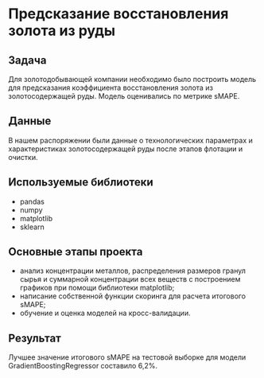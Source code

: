 # Предсказание восстановления золота из руды

## Задача

Для золотодобывающей компании необходимо было построить модель для предсказания коэффициента восстановления золота из золотосодержащей руды. Модель оценивались по метрике sMAPE.

## Данные

В нашем распоряжении были данные о технологических параметрах и характеристиках золотосодержащей руды после этапов флотации и очистки. 

## Используемые библиотеки
- pandas
- numpy
- matplotlib
- sklearn

## Основные этапы проекта
- анализ концентрации металлов, распределения размеров гранул сырья и суммарной концентрации всех веществ с построением графиков при помощи библиотеки matplotlib;
- написание собственной функции скоринга для расчета итогового sMAPE;
- обучение и оценка моделей на кросс-валидации.

## Результат
Лучшее значение итогового sMAPE на тестовой выборке для модели GradientBoostingRegressor составило 6,2%.
